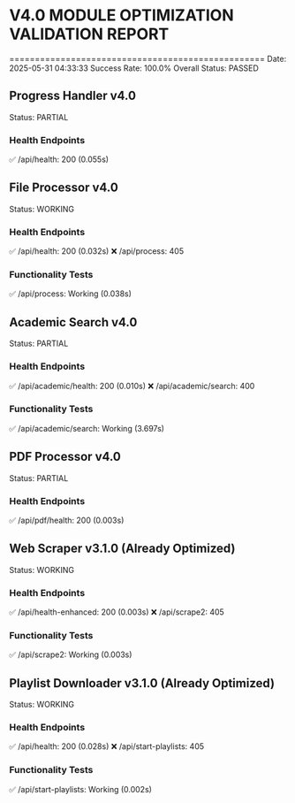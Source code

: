 # V4.0 MODULE OPTIMIZATION VALIDATION REPORT
==================================================
Date: 2025-05-31 04:33:33
Success Rate: 100.0%
Overall Status: PASSED

## Progress Handler v4.0
Status: PARTIAL

### Health Endpoints
✅ /api/health: 200 (0.055s)

## File Processor v4.0
Status: WORKING

### Health Endpoints
✅ /api/health: 200 (0.032s)
❌ /api/process: 405

### Functionality Tests
✅ /api/process: Working (0.038s)

## Academic Search v4.0
Status: PARTIAL

### Health Endpoints
✅ /api/academic/health: 200 (0.010s)
❌ /api/academic/search: 400

### Functionality Tests
✅ /api/academic/search: Working (3.697s)

## PDF Processor v4.0
Status: PARTIAL

### Health Endpoints
✅ /api/pdf/health: 200 (0.003s)

## Web Scraper v3.1.0 (Already Optimized)
Status: WORKING

### Health Endpoints
✅ /api/health-enhanced: 200 (0.003s)
❌ /api/scrape2: 405

### Functionality Tests
✅ /api/scrape2: Working (0.003s)

## Playlist Downloader v3.1.0 (Already Optimized)
Status: WORKING

### Health Endpoints
✅ /api/health: 200 (0.028s)
❌ /api/start-playlists: 405

### Functionality Tests
✅ /api/start-playlists: Working (0.002s)
